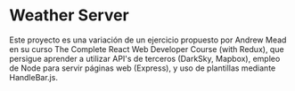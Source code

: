 # Weather Server

Este proyecto es una variación de un ejercicio propuesto por Andrew Mead en su curso The Complete React Web Developer Course (with Redux), que persigue aprender a utilizar API's de terceros (DarkSky, Mapbox), empleo de Node para servir páginas web (Express), y uso de plantillas mediante HandleBar.js.